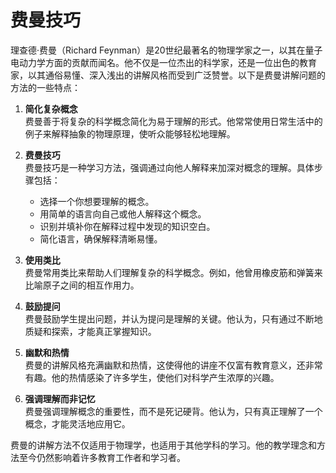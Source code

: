 # 费曼技巧

理查德·费曼（Richard Feynman）是20世纪最著名的物理学家之一，以其在量子电动力学方面的贡献而闻名。他不仅是一位杰出的科学家，还是一位出色的教育家，以其通俗易懂、深入浅出的讲解风格而受到广泛赞誉。以下是费曼讲解问题的方法的一些特点：

1. **简化复杂概念**  
   费曼善于将复杂的科学概念简化为易于理解的形式。他常常使用日常生活中的例子来解释抽象的物理原理，使听众能够轻松地理解。

2. **费曼技巧**  
   费曼技巧是一种学习方法，强调通过向他人解释来加深对概念的理解。具体步骤包括：
   - 选择一个你想要理解的概念。
   - 用简单的语言向自己或他人解释这个概念。
   - 识别并填补你在解释过程中发现的知识空白。
   - 简化语言，确保解释清晰易懂。

3. **使用类比**  
   费曼常用类比来帮助人们理解复杂的科学概念。例如，他曾用橡皮筋和弹簧来比喻原子之间的相互作用力。

4. **鼓励提问**  
   费曼鼓励学生提出问题，并认为提问是理解的关键。他认为，只有通过不断地质疑和探索，才能真正掌握知识。

5. **幽默和热情**  
   费曼的讲解风格充满幽默和热情，这使得他的讲座不仅富有教育意义，还非常有趣。他的热情感染了许多学生，使他们对科学产生浓厚的兴趣。

6. **强调理解而非记忆**  
   费曼强调理解概念的重要性，而不是死记硬背。他认为，只有真正理解了一个概念，才能灵活地应用它。

费曼的讲解方法不仅适用于物理学，也适用于其他学科的学习。他的教学理念和方法至今仍然影响着许多教育工作者和学习者。
